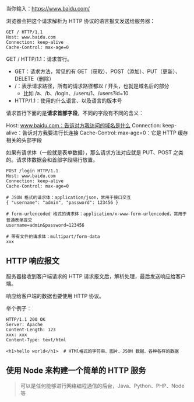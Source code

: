 当你输入：https://www.baidu.com/

浏览器会把这个请求解析为 HTTP 协议的语言报文发送给服务器：

```http
GET / HTTP/1.1
Host: www.baidu.com
Connection: keep-alive
Cache-Control: max-age=0
```

GET / HTTP/1.1：请求首行。

- GET：请求方法，常见的有 GET（获取）、POST（添加）、PUT（更新）、DELETE（删除）
- /：表示请求路径，所有的请求路径都以 / 开头，也就是域名后的部分
  - 比如 /a、/b、/login、/users/1、/users?id=10
- HTTP/1.1：使用的什么语言、以及语言的版本号

请求首行下面的是**请求首部字段**，不同的字段有不同的含义：

Host: www.baidu.com：告诉对方我访问的域名是什么
Connection: keep-alive：告诉对方我要进行长连接
Cache-Control: max-age=0：它是 HTTP 缓存相关的头部字段

如果有请求体（一般就是表单数据），那么请求方法对应就是 PUT、POST 之类的。请求体数据会和首部字段隔行放置。

```http
POST /login HTTP/1.1
Host: www.baidu.com
Connection: keep-alive
Cache-Control: max-age=0

# JSON 格式的请求体：application/json，常用于接口交互
{ "username": "admin", "password": 123456 }

# form-urlencoded 格式的请求体：application/x-www-form-urlencoded，常用于普通表单提交
username=admin&password=123456

# 带有文件的请求体：multipart/form-data
xxx
```

## HTTP 响应报文

服务器接收到客户端请求的 HTTP 请求报文后，解析处理，最后发送响应给客户端。

响应给客户端的数据也要使用 HTTP 协议。

举个例子：

```http
HTTP/1.1 200 OK
Server: Apache
Content-Length: 123
xxx: xxx
Content-Type: text/html

<h1>hello world</h1>  # HTMl格式的字符串、图片、JSON 数据、各种各样的数据
```

## 使用 Node 来构建一个简单的 HTTP 服务

> 可以是任何能够进行网络编程通信的后台，Java、Python、PHP、Node 等
